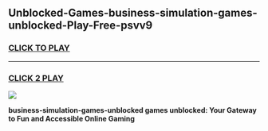 
## Unblocked-Games-business-simulation-games-unblocked-Play-Free-psvv9
<h3>
<a href="https://premium76.site?title=business-simulation-games-unblocked&ref=10A">CLICK TO PLAY</a></h3>
<hr>

<h3>
<a href="https://premium76.site?title=business-simulation-games-unblocked&ref=10A">CLICK 2 PLAY</a>
  
</h3>

<a href="https://premium76.site?title=business-simulation-games-unblocked&ref=10A"><img src="https://clearcache.store/games.png"></a>


**business-simulation-games-unblocked games unblocked: Your Gateway to Fun and Accessible Online Gaming**
